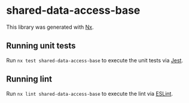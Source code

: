 # shared-data-access-base

This library was generated with [Nx](https://nx.dev).

## Running unit tests

Run `nx test shared-data-access-base` to execute the unit tests via [Jest](https://jestjs.io).

## Running lint

Run `nx lint shared-data-access-base` to execute the lint via [ESLint](https://eslint.org/).
